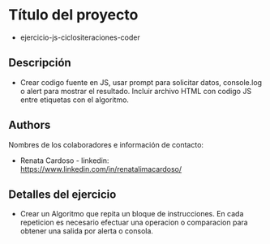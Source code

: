 # Título del proyecto 
* ejercicio-js-ciclositeraciones-coder

## Descripción
* Crear codigo fuente en JS, usar prompt para solicitar datos, console.log o alert para mostrar el resultado.
Incluir archivo HTML con codigo JS entre etiquetas <script></script> con el algoritmo. 

## Authors
Nombres de los colaboradores e información de contacto:
* Renata Cardoso - linkedin: https://www.linkedin.com/in/renatalimacardoso/

## Detalles del ejercicio
* Crear un Algoritmo que repita un bloque de instrucciones. En cada repeticion es necesario efectuar una operacion o comparacion para obtener una salida por alerta o consola.
